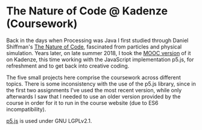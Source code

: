 # The Nature of Code @ Kadenze (Coursework)

Back in the days when Processing was Java I first studied through Daniel Shiffman's [The Nature of Code](https://natureofcode.com/), fascinated from particles and physical simulation. Years later, on late summer 2018, I took the [MOOC version](https://www.kadenze.com/courses/the-nature-of-code-ii/info) of it on Kadenze, this time working with the JavaScript implementation p5.js, for refreshment and to get back into creative coding.

The five small projects here comprise the coursework across different topics. There is some inconsistency with the use of the p5.js library, since in the first two assignments I've used the most recent version, while only afterwards I saw that I needed to use an older version provided by the course in order for it to run in the course website (due to ES6 incompatibility).

[p5.js](https://github.com/processing/p5.js) is used under GNU LGPLv2.1.
